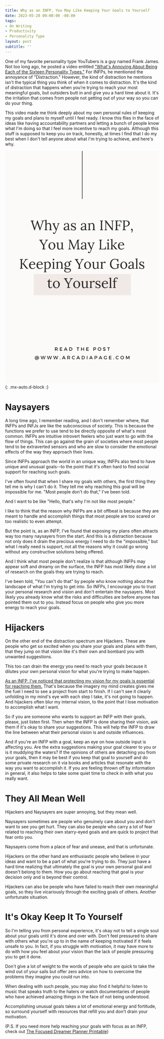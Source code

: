 ```yaml
---
title: Why as an INFP, You May Like Keeping Your Goals to Yourself
date: 2023-05-28 00:00:00 -08:00
tags:
- On Writing
- Productivity
- Personality Type 
layout: post
subtitle: ''
---
```

One of my favorite personality type YouTubers is a guy named Frank James. Not too long ago, he posted a video entitled ["What's Annoying About Being Each of the Sixteen Personality Types."](https://youtu.be/i0X4Yz34KOw) For INFPs, he mentioned the annoyance of "Distraction." However, the kind of distraction he mentions isn't the typical thing you think of when it comes to distraction. It's the kind of distraction that happens when you’re trying to reach your most meaningful goals, but outsiders butt in and give you a hard time about it. It's the irritation that comes from people not getting out of your way so you can do your thing. 

This video made me think deeply about my own personal rules of keeping my goals and plans to myself until I feel ready. I know this flies in the face of ideas like having accountability partners and letting a bunch of people know what I'm doing so that I feel more incentive to reach my goals. Although this stuff is supposed to keep you on track, honestly, at times I find that I do my best when I don't tell anyone about what I'm trying to achieve, and here's why. 

![Why as an INFP You May Like Keeping Your Goals to Yourself](/uploads/infp-keep-goals-to-yourself-pin.png "INFP Goals INFP Personal Growth INFP Writer"){: .mx-auto.d-block :}
 
# Naysayers

A long time ago, I remember reading, and I don't remember where, that INFPs and INFJs are like the subconscious of society. This is because the functions we prefer to use tend to be directly opposite of what's most common. INFPs are intuitive introvert feelers who just want to go with the flow of things.  This can go against the grain of societies where most people tend to be extraverted sensors and who are slow to consider the emotional effects of the way they approach their lives. 

Since INFPs approach the world in an unique way, INFPs also tend to have unique and unusual goals--to the point that it's often hard to find social support for reaching such goals. 

I've often found that when I share my goals with others, the first thing they tell me is why I can't do it. They tell me why reaching this goal will be impossible for me. "Most people don't do that," I've been told. 

And I want to be like "Hello, that's why I'm not like most people."

I like to think that the reason why INFPs are a bit offbeat is because they are meant to handle and accomplish things that most people are too scared or too realistic to even attempt. 

But the point is, as an INFP, I've found that exposing my plans often attracts way too many naysayers from the start. And this is a distraction because not only does it drain the precious energy I need to do the "impossible," but what I really need is support, not all the reasons why it could go wrong without any constructive solutions being offered.

And I think what most people don't realize is that although INFPs may appear soft and dreamy on the surface, the INFP has most likely done a lot of research on the goals they are trying to reach. 

I've been told, "You can't do that" by people who know nothing about the landscape of what I'm trying to get into.  So INFPs, I encourage you to trust your personal research and vision and don't entertain the naysayers. Most likely you already know what the risks and difficulties are before anyone has pointed them out to you. Instead focus on people who give you more energy to reach your goals. 
 
# Hijackers

On the other end of the distraction spectrum are Hijackers. These are people who get so excited when you share your goals and plans with them, that they jump on that vision like it's their own and bombard you with unwanted suggestions. 

This too can drain the energy you need to reach your goals because it dilutes your own personal vision for what you're trying to make happen. 

[As an INFP, I've noticed that protecting my vision for my goals is essential for reaching them.](https://arcadiapage.com/2020-09-29-why-infps-need-to-visualize-their-goals/) That's because the imagery my mind creates gives me the fuel I need to see a project from start to finish. If I can't see it clearly unfolding in my mind's eye with each step I take,  it's not going to happen. And hijackers often blur my internal vision, to the point that I lose motivation to accomplish what I want. 

So if you are someone who wants to support an INFP with their goals, please, just listen first. Then when the INFP is done sharing their vision, ask them if it's okay to share your suggestions. This will help the INFP to draw the line between what their personal vision is and outside influences. 

And if you're an INFP with a goal, keep an eye on how outside input is affecting you. Are the extra suggestions making your goal clearer to you or is it muddying the waters? If the opinions of others are detaching you from your goals, then it may be best if you keep that goal to yourself and do some private research on it via books and articles that resonate with the way you want to accomplish it. If you are feeling thrown off by information in general, it also helps to take some quiet time to check in with what you really want.

# They All Mean Well

Hijackers and Naysayers are super annoying, but they mean well.

Naysayers sometimes are people who genuinely care about you and don't want to see you get hurt. They can also be people who carry a lot of fear related to reaching their own starry-eyed goals and are quick to project that fear onto you. 

Naysayers come from a place of fear and unease, and that is unfortunate. 

Hijackers on the other hand are enthusiastic people who believe in your ideas and want to be a part of what you're trying to do. They just have a hard time realizing that ultimately the goal is your own personal goal and doesn't belong to them. How you go about reaching that goal is your decision only and is beyond their control. 

Hijackers can also be people who have failed to reach their own meaningful goals, so they live vicariously through the exciting goals of others. Another unfortunate situation. 

# It's Okay Keep It To Yourself

So I'm telling you from personal experience, it's okay not to tell a single soul about your goals until it's done and over with. Don't feel pressured to share with others what you're up to in the name of keeping motivated if it feels unsafe to you. In fact, if you struggle with motivation, it may have more to do with how you feel about your vision than the lack of people pressuring you to get it done.  

Don't give a lot of weight to the words of people who are quick to take the wind out of your sails but offer zero advice on how to overcome the problems they imagine you could run into. 

When dealing with such people, you may also find it helpful to listen to music that speaks truth to the haters or watch documentaries of people who have achieved amazing things in the face of not being understood. 

Accomplishing unusual goals takes a lot of emotional energy and fortitude, so surround yourself with resources that refill you and don't drain your motivation.

(P.S. If you need more help reaching your goals with focus as an INFP, check out [The Focused Dreamer Planner Printable](https://payhip.com/b/LZQNK))
